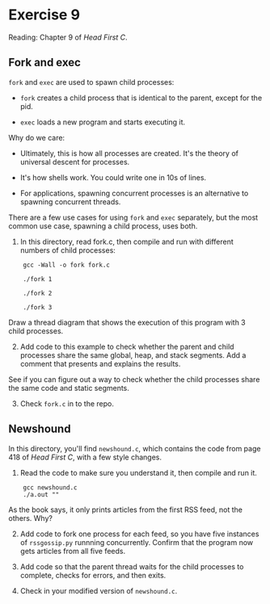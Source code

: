 # Exercise 9

Reading: Chapter 9 of *Head First C*.

## Fork and exec

`fork` and `exec` are used to spawn child processes:

* `fork` creates a child process that is identical to the parent,
except for the pid.

* `exec` loads a new program and starts executing it.

Why do we care:

* Ultimately, this is how all processes are created.  It's the theory
of universal descent for processes.

* It's how shells work.  You could write one in 10s of lines.

* For applications, spawning concurrent processes is an alternative
to spawning concurrent threads.

There are a few use cases for using `fork` and `exec` separately, but the
most common use case, spawning a child process, uses both.

1) In this directory, read fork.c, then compile and run with different
numbers of child processes:

```
    gcc -Wall -o fork fork.c
    
    ./fork 1
    
    ./fork 2
    
    ./fork 3
```

Draw a thread diagram that shows the execution of this program with 3 child
processes.

2) Add code to this example to check whether the parent
and child processes share the same global, heap, and stack segments.
Add a comment that presents and explains the results.

See if you can figure out a way to check whether the child
processes share the same code and static segments.

3) Check `fork.c` in to the repo.


## Newshound

In this directory, you'll find `newshound.c`, which contains the code from
page 418 of *Head First C*, with a few style changes.

1) Read the code to make sure you understand it, then compile and run it.

```
    gcc newshound.c
    ./a.out ""
```

As the book says, it only prints articles from the first RSS feed, not the
others.  Why?

2) Add code to fork one process for each feed, so you have five instances
of `rssgossip.py` runnning concurrently.  Confirm that the program now gets
articles from all five feeds.

3) Add code so that the parent thread waits for the child processes to complete,
checks for errors, and then exits.

4) Check in your modified version of `newshound.c`.

